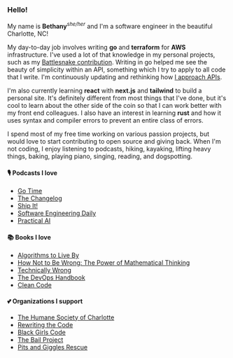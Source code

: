 ### Hello!

My name is __Bethany__<sup>_she/her_</sup> and I'm a software engineer in the beautiful Charlotte, NC!

My day-to-day job involves writing __go__ and __terraform__ for __AWS__ infrastructure. I've used a lot of that knowledge in my personal projects, such as my [Battlesnake contribution](https://github.com/bethanyj28/battlesnek).
Writing in go helped me see the beauty of simplicity within an API, something which I try to apply to all code that I write. I'm continuously updating and rethinking how [I approach APIs](https://github.com/bethanyj28/go-api-starter).

I'm also currently learning __react__ with __next.js__ and __tailwind__ to build a personal site. It's definitely different from most things that I've done, but it's cool to learn about the other side of the coin so that I can work better with my front end colleagues. I also have an interest in learning __rust__ and how it uses syntax and compiler errors to prevent an entire class of errors.

I spend most of my free time working on various passion projects, but would love to start contributing to open source and giving back. When I'm not coding, I enjoy listening to podcasts, hiking, kayaking, lifting heavy things, baking, playing piano, singing, reading, and dogspotting.

#### 🎙️ Podcasts I love
- [Go Time](https://changelog.com/gotime)
- [The Changelog](https://changelog.com/podcast)
- [Ship It!](https://changelog.com/shipit)
- [Software Engineering Daily](https://softwareengineeringdaily.com/)
- [Practical AI](https://changelog.com/practicalai)

#### 📚 Books I love
- [Algorithms to Live By](https://www.amazon.com/Algorithms-Live-Computer-Science-Decisions/dp/1627790365)
- [How Not to Be Wrong: The Power of Mathematical Thinking](https://www.amazon.com/How-Not-Be-Wrong-Mathematical/dp/0143127535)
- [Technically Wrong](https://www.amazon.com/Technically-Wrong-Sexist-Algorithms-Threats/dp/0393634639/ref=tmm_hrd_swatch_0?_encoding=UTF8&qid=&sr=)
- [The DevOps Handbook](https://www.amazon.com/DevOps-Handbook-World-Class-Reliability-Organizations/dp/1942788002)
- [Clean Code](https://www.amazon.com/Clean-Code-Handbook-Software-Craftsmanship/dp/0132350882)

#### 💕 Organizations I support
- [The Humane Society of Charlotte](https://humanesocietyofcharlotte.org/)
- [Rewriting the Code](https://rewritingthecode.org/)
- [Black Girls Code](https://www.blackgirlscode.com/)
- [The Bail Project](https://bailproject.org/)
- [Pits and Giggles Rescue](https://www.pitsandgigglesrescue.org/)
